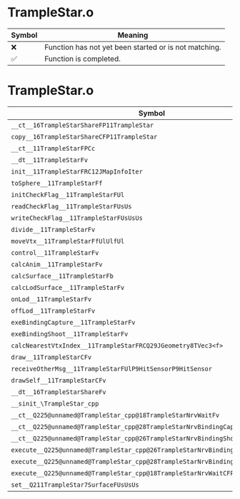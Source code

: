# TrampleStar.o
| Symbol | Meaning 
| ------------- | ------------- 
| :x: | Function has not yet been started or is not matching. 
| :white_check_mark: | Function is completed. 


# TrampleStar.o
| Symbol | Decompiled? |
| ------------- | ------------- |
| `__ct__16TrampleStarShareFP11TrampleStar` | :x: |
| `copy__16TrampleStarShareCFP11TrampleStar` | :x: |
| `__ct__11TrampleStarFPCc` | :x: |
| `__dt__11TrampleStarFv` | :x: |
| `init__11TrampleStarFRC12JMapInfoIter` | :x: |
| `toSphere__11TrampleStarFf` | :x: |
| `initCheckFlag__11TrampleStarFUl` | :x: |
| `readCheckFlag__11TrampleStarFUsUs` | :x: |
| `writeCheckFlag__11TrampleStarFUsUsUs` | :x: |
| `divide__11TrampleStarFv` | :x: |
| `moveVtx__11TrampleStarFfUlUlfUl` | :x: |
| `control__11TrampleStarFv` | :x: |
| `calcAnim__11TrampleStarFv` | :x: |
| `calcSurface__11TrampleStarFb` | :x: |
| `calcLodSurface__11TrampleStarFv` | :x: |
| `onLod__11TrampleStarFv` | :x: |
| `offLod__11TrampleStarFv` | :x: |
| `exeBindingCapture__11TrampleStarFv` | :x: |
| `exeBindingShoot__11TrampleStarFv` | :x: |
| `calcNearestVtxIndex__11TrampleStarFRCQ29JGeometry8TVec3<f>` | :x: |
| `draw__11TrampleStarCFv` | :x: |
| `receiveOtherMsg__11TrampleStarFUlP9HitSensorP9HitSensor` | :x: |
| `drawSelf__11TrampleStarCFv` | :x: |
| `__dt__16TrampleStarShareFv` | :x: |
| `__sinit_\TrampleStar_cpp` | :x: |
| `__ct__Q225@unnamed@TrampleStar_cpp@18TrampleStarNrvWaitFv` | :x: |
| `__ct__Q225@unnamed@TrampleStar_cpp@28TrampleStarNrvBindingCaptureFv` | :x: |
| `__ct__Q225@unnamed@TrampleStar_cpp@26TrampleStarNrvBindingShootFv` | :x: |
| `execute__Q225@unnamed@TrampleStar_cpp@26TrampleStarNrvBindingShootCFP5Spine` | :x: |
| `execute__Q225@unnamed@TrampleStar_cpp@28TrampleStarNrvBindingCaptureCFP5Spine` | :x: |
| `execute__Q225@unnamed@TrampleStar_cpp@18TrampleStarNrvWaitCFP5Spine` | :x: |
| `set__Q211TrampleStar7SurfaceFUsUsUs` | :x: |
